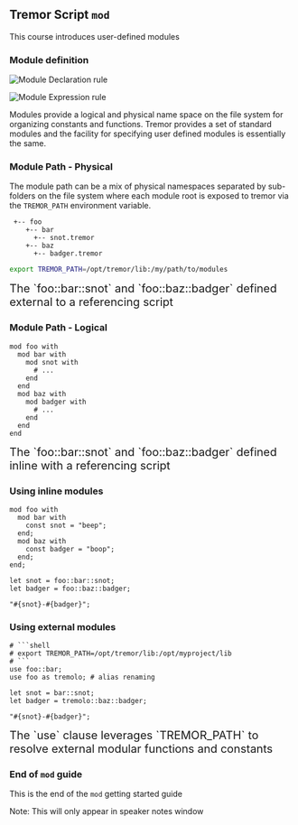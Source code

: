 ## Tremor Script `mod`
<!-- .slide: data-background="#FF7733" -->

This course introduces user-defined modules

>>>

### Module definition

![Module Declaration rule](https://docs.tremor.rs/tremor-script/grammar/diagram/Module.png)

![Module Expression rule](https://docs.tremor.rs/tremor-script/grammar/diagram/ModuleExpr.png)

Modules provide a logical and physical name space on the file system for organizing constants
and functions. Tremor provides a set of standard modules and the facility for specifying user
defined modules is essentially the same.

>>>

### Module Path - Physical

The module path can be a mix of physical namespaces separated by sub-folders on the file system
where each module root is exposed to tremor via the `TREMOR_PATH` environment variable.

```text
 +-- foo
    +-- bar
      +-- snot.tremor
    +-- baz
      +-- badger.tremor
```

```bash
export TREMOR_PATH=/opt/tremor/lib:/my/path/to/modules
```

<div style='font-size: 20px;'>
The `foo::bar::snot` and `foo::baz::badger` defined external to a referencing script
</div>

>>>

### Module Path - Logical

```tremor
mod foo with
  mod bar with
    mod snot with
      # ...
    end
  end
  mod baz with
    mod badger with
      # ...
    end
  end
end
```

<div style='font-size: 20px;'>
The `foo::bar::snot` and `foo::baz::badger` defined inline with a referencing script
</div>

>>>


### Using inline modules

```tremor [12-13]
mod foo with
  mod bar with
    const snot = "beep";
  end;
  mod baz with
    const badger = "boop";
  end;
end;

let snot = foo::bar::snot;
let badger = foo::baz::badger;

"#{snot}-#{badger}";
```

>>>

### Using external modules

```tremor [1-3|4-5|7-8]
# ```shell
# export TREMOR_PATH=/opt/tremor/lib:/opt/myproject/lib
# ```
use foo::bar;
use foo as tremolo; # alias renaming

let snot = bar::snot;
let badger = tremolo::baz::badger;

"#{snot}-#{badger}";
```

<div style='font-size: 20px'>
The `use` clause leverages `TREMOR_PATH` to resolve external modular functions and constants
</div>

>>>

### End of `mod` guide
<!-- .slide: data-background="#77FF33" -->

This is the end of the `mod` getting started guide

Note: This will only appear in speaker notes window

